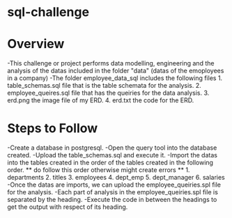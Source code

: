 # sql-challenge
# Overview 
-This challenge or project performs data modelling, engineering and the analysis of the datas included in the folder "data" (datas of the emoployees in a company)
-The folder employee_data_sql includes the following files
    1. table_schemas.sql file that is the table schemata for the analysis.
    2. employee_queires.sql file that has the queiries for the data analysis.
    3. erd.png the image file of my ERD.
    4. erd.txt the code for the ERD.
# Steps to Follow 
-Create a database in postgresql.
-Open the query tool into the database created.
-Upload the table_schemas.sql and execute it.
-Import the datas into the tables created in the order of the tables created in the following order.
** do follow this order otherwise might create errors **
    1. departments
    2. titles
    3. employees 
    4. dept_emp
    5. dept_manager
    6. salaries
-Once the datas are imports, we can upload the employee_queiries.spl file for the analysis.
-Each part of analysis in the employee_queiries.spl file is separated by the heading.
-Execute the code in between the headings to get the output with respect of its heading.


